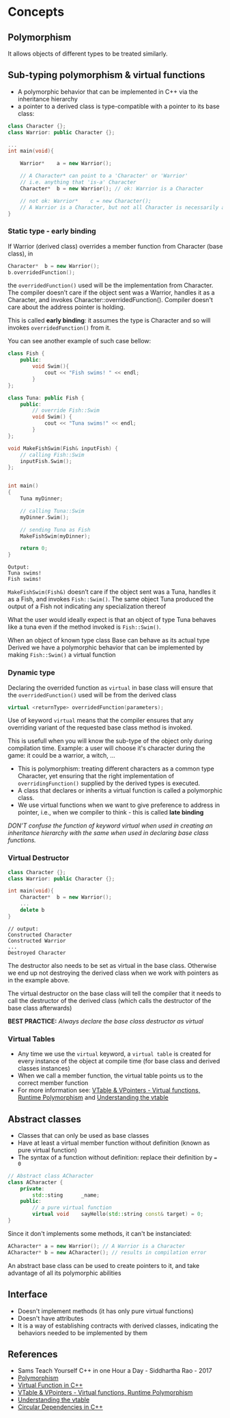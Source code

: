 # Concepts

## Polymorphism

It allows objects of different types to be treated similarly.


## Sub-typing polymorphism & virtual functions

- A polymorphic behavior that can be implemented in C++ via the inheritance hierarchy
- a pointer to a derived class is type-compatible with a pointer to its base class:

```c++
class Character {};
class Warrior: public Character {};

...
int main(void){

    Warrior*    a = new Warrior();

    // A Character* can point to a 'Character' or 'Warrior'
    // i.e. anything that 'is-a' Character
    Character*  b = new Warrior(); // ok: Warrior is a Character

    // not ok: Warrior*    c = new Character();
    // A Warrior is a Character, but not all Character is necessarily a Warrior
}
```

### Static type - early binding
If Warrior (derived class) overrides a member function from Character (base class), in
```c++
Character*  b = new Warrior();
b.overridedFunction();
```
the `overridedFunction()` used will be the implementation from Character. The compiler doesn’t care if the object sent was a Warrior, handles it as a Character, and invokes Character::overridedFunction(). Compiler doesn't care about the address pointer is holding.

This is called **early binding**: it assumes the type is Character and so will invokes `overridedFunction()` from it.

You can see another example of such case bellow:

```c++
class Fish {
    public:
        void Swim(){
            cout << "Fish swims! " << endl;
        }
};

class Tuna: public Fish {
    public:
        // override Fish::Swim
        void Swim() {
            cout << "Tuna swims!" << endl;
        }
};

void MakeFishSwim(Fish& inputFish) {
    // calling Fish::Swim
    inputFish.Swim();
};


int main()
{
    Tuna myDinner;

    // calling Tuna::Swim
    myDinner.Swim();

    // sending Tuna as Fish
    MakeFishSwim(myDinner);

    return 0;
}
```

```
Output:
Tuna swims!
Fish swims!
```

`MakeFishSwim(Fish&)` doesn’t care if the object sent was a Tuna, handles it as a Fish, and invokes `Fish::Swim()`. The same object Tuna produced the output of a Fish not indicating any specialization thereof

What the user would ideally expect is that an object of type Tuna behaves like a tuna even if the method invoked is `Fish::Swim()`.

When an object of known type class Base can behave as its actual type Derived we have a polymorphic behavior that can be implemented by making `Fish::Swim()` a virtual function

### Dynamic type
Declaring the overrided function as `virtual` in base class will ensure that the `overridedFunction()` used will be from the derived class
```c++
virtual <returnType> overridedFunction(parameters);
```
Use of keyword `virtual` means that the compiler ensures that any overriding variant of the requested base class method is invoked.

This is usefull when you will know the sub-type of the object only during compilation time. Example: a user will choose it's character during the game: it could be a warrior, a witch, ...

- This is polymorphism: treating different characters as a common type Character, yet ensuring that the right implementation of `overridingFunction()` supplied by the derived types is executed.
- A class that declares or inherits a virtual function is called a polymorphic class.
- We use virtual functions when we want to give preference to address in pointer, i.e., when we compiler to think - this is called **late binding**

*DON’T confuse the function of keyword virtual when used in creating an inheritance hierarchy with the same when used in declaring base class functions.*

### Virtual Destructor

```c++
class Character {};
class Warrior: public Character {};

int main(void){
    Character*  b = new Warrior();
    ...
    delete b
}
```
```
// output:
Constructed Character
Constructed Warrior
...
Destroyed Character
```
The destructor also needs to be set as virtual in the base class. Otherwise we end up not destroying the derived class when we work with pointers as in the example above.

The virtual destructor on the base class will tell the compiler that it needs to call the destructor of the derived class (which calls the destructor of the base class afterwards)

**BEST PRACTICE:** *Always declare the base class destructor as virtual*

### Virtual Tables

- Any time we use the `virtual` keyword, a `virtual table` is created for every instance of the object at compile time (for base class and derived classes instances)
- When we call a member function, the virtual table points us to the correct member function
- For more information see: [VTable & VPointers - Virtual functions, Runtime Polymorphism](https://www.youtube.com/watch?v=47ZP-0iBicI) and [Understanding the vtable](https://www.youtube.com/watch?v=hS7kPtVB1vI)


## Abstract classes

- Classes that can only be used as base classes
- Have at least a virtual member function without definition (known as pure virtual function)
- The syntax of a function without definition: replace their definition by `= 0`

```c++
// Abstract class ACharacter
class ACharacter {
    private:
        std::sting      _name;
    public:
        // a pure virtual function
        virtual void    sayHello(std::string const& target) = 0;
}
```

Since it don't implements some methods, it can't be instanciated:

```c++
ACharacter* a = new Warrior(); // A Warrior is a Character
ACharacter* b = new ACharacter(); // results in compilation error
```

An abstract base class can be used to create pointers to it, and take advantage of all its polymorphic abilities

## Interface
- Doesn't implement methods (it has only pure virtual functions)
- Doesn't have attributes
- It is a way of establishing contracts with derived classes, indicating the behaviors needed to be implemented by them

## References
- Sams Teach Yourself C++ in one Hour a Day - Siddhartha Rao - 2017
- [Polymorphism](https://legacy.cplusplus.com/doc/tutorial/polymorphism/)
- [Virtual Function in C++](https://www.youtube.com/watch?v=SF8HbxDbNr0)
- [VTable & VPointers - Virtual functions, Runtime Polymorphism](https://www.youtube.com/watch?v=47ZP-0iBicI)
- [Understanding the vtable](https://www.youtube.com/watch?v=hS7kPtVB1vI)
- [Circular Dependencies in C++](https://pvigier.github.io/2018/02/09/dependency-graph.html)
